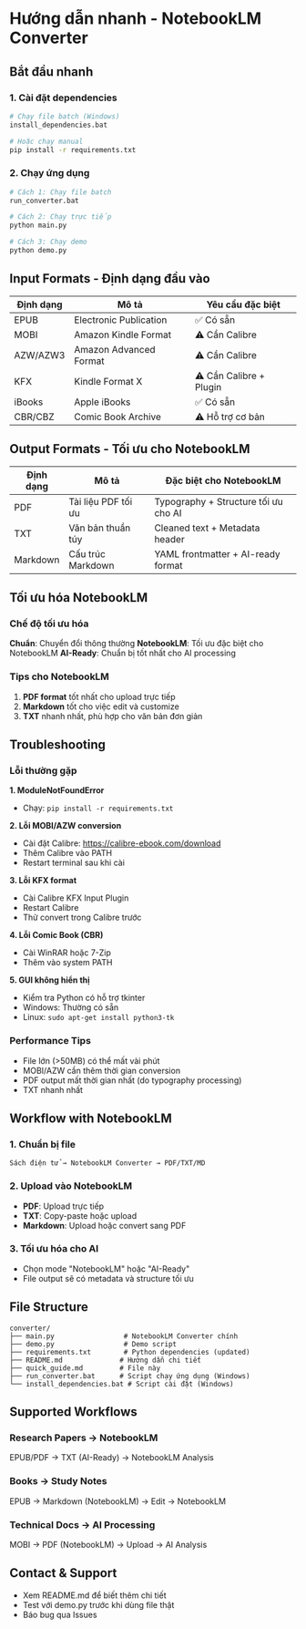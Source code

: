 # Hướng dẫn nhanh - NotebookLM Converter

## Bắt đầu nhanh

### 1. Cài đặt dependencies
```bash
# Chạy file batch (Windows)
install_dependencies.bat

# Hoặc chạy manual
pip install -r requirements.txt
```

### 2. Chạy ứng dụng
```bash
# Cách 1: Chạy file batch
run_converter.bat

# Cách 2: Chạy trực tiếp
python main.py

# Cách 3: Chạy demo
python demo.py
```

## Input Formats - Định dạng đầu vào

| Định dạng | Mô tả | Yêu cầu đặc biệt |
|-----------|-------|------------------|
| EPUB | Electronic Publication | ✅ Có sẵn |
| MOBI | Amazon Kindle Format | ⚠️ Cần Calibre |
| AZW/AZW3 | Amazon Advanced Format | ⚠️ Cần Calibre |
| KFX | Kindle Format X | ⚠️ Cần Calibre + Plugin |
| iBooks | Apple iBooks | ✅ Có sẵn |
| CBR/CBZ | Comic Book Archive | ⚠️ Hỗ trợ cơ bản |

## Output Formats - Tối ưu cho NotebookLM

| Định dạng | Mô tả | Đặc biệt cho NotebookLM |
|-----------|-------|-------------------------|
| PDF | Tài liệu PDF tối ưu | Typography + Structure tối ưu cho AI |
| TXT | Văn bản thuần túy | Cleaned text + Metadata header |
| Markdown | Cấu trúc Markdown | YAML frontmatter + AI-ready format |

## Tối ưu hóa NotebookLM

### Chế độ tối ưu hóa

**Chuẩn**: Chuyển đổi thông thường
**NotebookLM**: Tối ưu đặc biệt cho NotebookLM
**AI-Ready**: Chuẩn bị tốt nhất cho AI processing

### Tips cho NotebookLM

1. **PDF format** tốt nhất cho upload trực tiếp
2. **Markdown** tốt cho việc edit và customize
3. **TXT** nhanh nhất, phù hợp cho văn bản đơn giản

## Troubleshooting

### Lỗi thường gặp

**1. ModuleNotFoundError**
- Chạy: `pip install -r requirements.txt`

**2. Lỗi MOBI/AZW conversion**
- Cài đặt Calibre: https://calibre-ebook.com/download
- Thêm Calibre vào PATH
- Restart terminal sau khi cài

**3. Lỗi KFX format**
- Cài Calibre KFX Input Plugin
- Restart Calibre
- Thử convert trong Calibre trước

**4. Lỗi Comic Book (CBR)**
- Cài WinRAR hoặc 7-Zip
- Thêm vào system PATH

**5. GUI không hiển thị**
- Kiểm tra Python có hỗ trợ tkinter
- Windows: Thường có sẵn
- Linux: `sudo apt-get install python3-tk`

### Performance Tips

- File lớn (>50MB) có thể mất vài phút
- MOBI/AZW cần thêm thời gian conversion
- PDF output mất thời gian nhất (do typography processing)
- TXT nhanh nhất

## Workflow with NotebookLM

### 1. Chuẩn bị file
```
Sách điện tử → NotebookLM Converter → PDF/TXT/MD
```

### 2. Upload vào NotebookLM
- **PDF**: Upload trực tiếp
- **TXT**: Copy-paste hoặc upload
- **Markdown**: Upload hoặc convert sang PDF

### 3. Tối ưu hóa cho AI
- Chọn mode "NotebookLM" hoặc "AI-Ready"
- File output sẽ có metadata và structure tối ưu

## File Structure

```
converter/
├── main.py                 # NotebookLM Converter chính
├── demo.py                 # Demo script
├── requirements.txt        # Python dependencies (updated)
├── README.md              # Hướng dẫn chi tiết
├── quick_guide.md         # File này
├── run_converter.bat      # Script chạy ứng dụng (Windows)
└── install_dependencies.bat # Script cài đặt (Windows)
```

## Supported Workflows

### Research Papers → NotebookLM
EPUB/PDF → TXT (AI-Ready) → NotebookLM Analysis

### Books → Study Notes
EPUB → Markdown (NotebookLM) → Edit → NotebookLM

### Technical Docs → AI Processing
MOBI → PDF (NotebookLM) → Upload → AI Analysis

## Contact & Support

- Xem README.md để biết thêm chi tiết
- Test với demo.py trước khi dùng file thật
- Báo bug qua Issues
